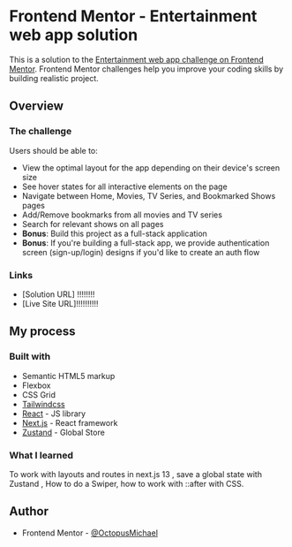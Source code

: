 # Frontend Mentor - Entertainment web app solution

This is a solution to the [Entertainment web app challenge on Frontend Mentor](https://www.frontendmentor.io/challenges/entertainment-web-app-J-UhgAW1X). Frontend Mentor challenges help you improve your coding skills by building realistic project.

## Overview

### The challenge

Users should be able to:

- View the optimal layout for the app depending on their device's screen size 
- See hover states for all interactive elements on the page
- Navigate between Home, Movies, TV Series, and Bookmarked Shows pages
- Add/Remove bookmarks from all movies and TV series
- Search for relevant shows on all pages
- **Bonus**: Build this project as a full-stack application
- **Bonus**: If you're building a full-stack app, we provide authentication screen (sign-up/login) designs if you'd like to create an auth flow



### Links

- [Solution URL] !!!!!!!!
- [Live Site URL]!!!!!!!!!!

## My process

### Built with

- Semantic HTML5 markup
- Flexbox
- CSS Grid
- [Tailwindcss](https://tailwindcss.com)
- [React](https://reactjs.org/) - JS library
- [Next.js](https://nextjs.org/) - React framework
- [Zustand](https://zustand-demo.pmnd.rs) - Global Store

### What I learned

To work with layouts and routes in next.js 13 , save a global state with Zustand , How to do a Swiper, how to work with ::after with CSS. 

## Author

- Frontend Mentor - [@OctopusMichael](https://www.frontendmentor.io/profile/OctopusMichael)